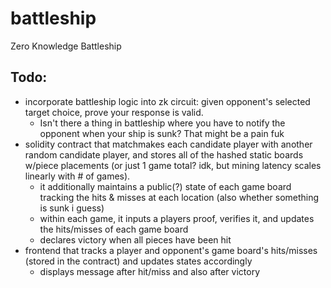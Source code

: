 # battleship
Zero Knowledge Battleship

## Todo:
- incorporate battleship logic into zk circuit: given opponent's selected target choice, prove your response is valid. 
  - Isn't there a thing in battleship where you have to notify the opponent when your ship is sunk? That might be a pain fuk
- solidity contract that matchmakes each candidate player with another random candidate player, and stores all of the hashed static boards w/piece placements (or just 1 game total? idk, but mining latency scales linearly with # of games). 
  - it additionally maintains a public(?) state of each game board tracking the hits & misses at each location (also whether something is sunk i guess)
  - within each game, it inputs a players proof, verifies it, and updates the hits/misses of each game board
  - declares victory when all pieces have been hit
- frontend that tracks a player and opponent's game board's hits/misses (stored in the contract) and updates states accordingly
  - displays message after hit/miss and also after victory

